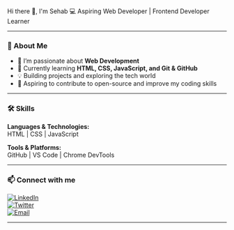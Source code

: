 
Hi there 👋, I'm Sehab
💻 Aspiring Web Developer | Frontend Developer Learner

---

### 🌱 About Me
- 🎯 I’m passionate about **Web Development**  
- 🌱 Currently learning **HTML, CSS, JavaScript, and Git & GitHub**  
- 💡 Building projects and exploring the tech world  
- 🚀 Aspiring to contribute to open-source and improve my coding skills

---

### 🛠 Skills 
**Languages & Technologies:**  
HTML | CSS | JavaScript  

**Tools & Platforms:**  
GitHub | VS Code | Chrome DevTools  

---

### 📫 Connect with me
[![LinkedIn](https://img.shields.io/badge/LinkedIn-0A66C2?style=for-the-badge&logo=linkedin&logoColor=white)](https://www.linkedin.com/in/your-linkedin)  
[![Twitter](https://img.shields.io/badge/Twitter-1DA1F2?style=for-the-badge&logo=twitter&logoColor=white)](https://twitter.com/your-twitter)  
[![Email](https://img.shields.io/badge/Email-D14836?style=for-the-badge&logo=gmail&logoColor=white)](mailto:your-email@example.com)

---

